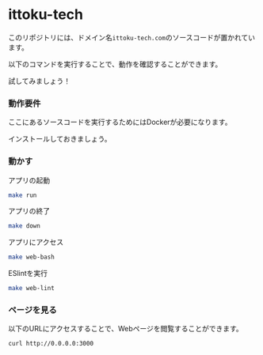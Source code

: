# ittoku-tech

このリポジトリには、ドメイン名`ittoku-tech.com`のソースコードが置かれています。

以下のコマンドを実行することで、動作を確認することができます。

試してみましょう！

### 動作要件

ここにあるソースコードを実行するためにはDockerが必要になります。

インストールしておきましょう。

### 動かす

アプリの起動

```bash
make run
```

アプリの終了

```bash
make down
```

アプリにアクセス

```bash
make web-bash
```

ESlintを実行

```bash
make web-lint
```

### ページを見る

以下のURLにアクセスすることで、Webページを閲覧することができます。

```bash
curl http://0.0.0.0:3000
```
